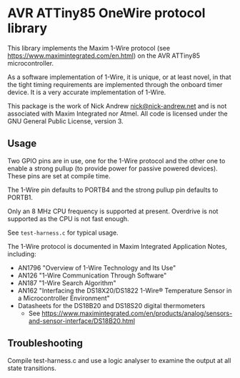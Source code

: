 # AVR ATTiny85 OneWire protocol library

This library implements the Maxim 1-Wire protocol (see https://www.maximintegrated.com/en.html) on the AVR ATTiny85 microcontroller.

As a software implementation of 1-Wire, it is unique, or at least novel, in that the tight timing requirements are implemented through the onboard timer device. It is a very accurate implementation of 1-Wire.

This package is the work of Nick Andrew <nick@nick-andrew.net> and is not associated with Maxim Integrated nor Atmel. All code is licensed under the GNU General Public License, version 3.

## Usage

Two GPIO pins are in use, one for the 1-Wire protocol and the other one to enable a strong pullup (to provide power for passive powered devices). These pins are set at compile time.

The 1-Wire pin defaults to PORTB4 and the strong pullup pin defaults to PORTB1.

Only an 8 MHz CPU frequency is supported at present. Overdrive is not supported as the CPU is not fast enough.

See `test-harness.c` for typical usage.

The 1-Wire protocol is documented in Maxim Integrated Application Notes, including:
  * AN1796 "Overview of 1-Wire Technology and Its Use"
  * AN126 "1-Wire Communication Through Software"
  * AN187 "1-Wire Search Algorithm"
  * AN162 "Interfacing the DS18X20/DS1822 1-Wire® Temperature Sensor in a Microcontroller Environment"
  * Datasheets for the DS18B20 and DS18S20 digital thermometers
    * See https://www.maximintegrated.com/en/products/analog/sensors-and-sensor-interface/DS18B20.html

## Troubleshooting

Compile test-harness.c and use a logic analyser to examine the output at all state transitions.
